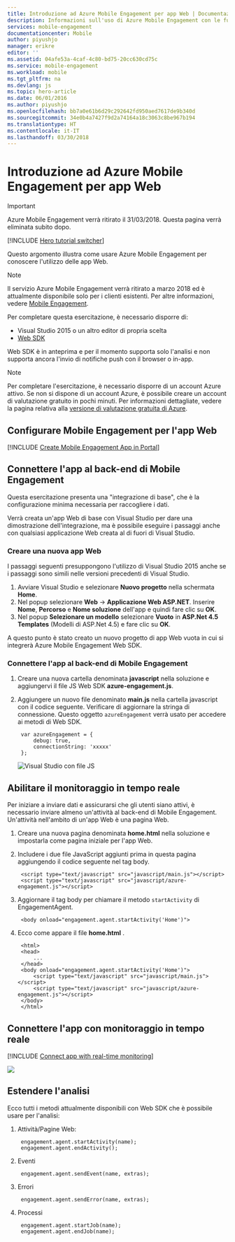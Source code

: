 ```yaml
---
title: Introduzione ad Azure Mobile Engagement per app Web | Documentazione Microsoft
description: Informazioni sull'uso di Azure Mobile Engagement con le funzionalità di analisi e notifiche push per le app Web.
services: mobile-engagement
documentationcenter: Mobile
author: piyushjo
manager: erikre
editor: ''
ms.assetid: 04afe53a-4caf-4c80-bd75-20cc630cd75c
ms.service: mobile-engagement
ms.workload: mobile
ms.tgt_pltfrm: na
ms.devlang: js
ms.topic: hero-article
ms.date: 06/01/2016
ms.author: piyushjo
ms.openlocfilehash: bb7a0e61b6d29c292642fd950aed7617de9b340d
ms.sourcegitcommit: 34e0b4a7427f9d2a74164a18c3063c8be967b194
ms.translationtype: HT
ms.contentlocale: it-IT
ms.lasthandoff: 03/30/2018
---
```

# <a name="get-started-with-azure-mobile-engagement-for-web-apps"></a>Introduzione ad Azure Mobile Engagement per app Web
> [!IMPORTANT]
> Azure Mobile Engagement verrà ritirato il 31/03/2018. Questa pagina verrà eliminata subito dopo.
> 

[!INCLUDE [Hero tutorial switcher](../../includes/mobile-engagement-hero-tutorial-switcher.md)]

Questo argomento illustra come usare Azure Mobile Engagement per conoscere l'utilizzo delle app Web.

> [!NOTE]
> Il servizio Azure Mobile Engagement verrà ritirato a marzo 2018 ed è attualmente disponibile solo per i clienti esistenti. Per altre informazioni, vedere [Mobile Engagement](https://azure.microsoft.com/en-us/services/mobile-engagement/).

Per completare questa esercitazione, è necessario disporre di:

* Visual Studio 2015 o un altro editor di propria scelta
* [Web SDK](http://aka.ms/P7b453)

Web SDK è in anteprima e per il momento supporta solo l'analisi e non supporta ancora l'invio di notifiche push con il browser o in-app. 

> [!NOTE]
> Per completare l'esercitazione, è necessario disporre di un account Azure attivo. Se non si dispone di un account Azure, è possibile creare un account di valutazione gratuito in pochi minuti. Per informazioni dettagliate, vedere la pagina relativa alla [versione di valutazione gratuita di Azure](https://azure.microsoft.com/pricing/free-trial/?WT.mc_id=A0E0E5C02&amp;returnurl=http%3A%2F%2Fazure.microsoft.com%2Fen-us%2Fdocumentation%2Farticles%2Fmobile-engagement-web-app-get-started).
> 
> 

## <a name="setup-mobile-engagement-for-your-web-app"></a>Configurare Mobile Engagement per l'app Web
[!INCLUDE [Create Mobile Engagement App in Portal](../../includes/mobile-engagement-create-app-in-portal-new.md)]

## <a id="connecting-app"></a>Connettere l'app al back-end di Mobile Engagement
Questa esercitazione presenta una "integrazione di base", che è la configurazione minima necessaria per raccogliere i dati.

Verrà creata un'app Web di base con Visual Studio per dare una dimostrazione dell'integrazione, ma è possibile eseguire i passaggi anche con qualsiasi applicazione Web creata al di fuori di Visual Studio. 

### <a name="create-a-new-web-app"></a>Creare una nuova app Web
I passaggi seguenti presuppongono l'utilizzo di Visual Studio 2015 anche se i passaggi sono simili nelle versioni precedenti di Visual Studio. 

1. Avviare Visual Studio e selezionare **Nuovo progetto** nella schermata **Home**.
2. Nel popup selezionare **Web** -> **Applicazione Web ASP.NET**. Inserire **Nome**, **Percorso** e **Nome soluzione** dell'app e quindi fare clic su **OK**.
3. Nel popup **Selezionare un modello** selezionare **Vuoto** in **ASP.Net 4.5 Templates** (Modelli di ASP.Net 4.5) e fare clic su **OK**. 

A questo punto è stato creato un nuovo progetto di app Web vuota in cui si integrerà Azure Mobile Engagement Web SDK.

### <a name="connect-your-app-to-mobile-engagement-backend"></a>Connettere l'app al back-end di Mobile Engagement
1. Creare una nuova cartella denominata **javascript** nella soluzione e aggiungervi il file JS Web SDK **azure-engagement.js**. 
2. Aggiungere un nuovo file denominato **main.js** nella cartella javascript con il codice seguente. Verificare di aggiornare la stringa di connessione. Questo oggetto `azureEngagement` verrà usato per accedere ai metodi di Web SDK. 
   
        var azureEngagement = {
            debug: true,
            connectionString: 'xxxxx'
        };
   
    ![Visual Studio con file JS][1]

## <a name="enable-real-time-monitoring"></a>Abilitare il monitoraggio in tempo reale
Per iniziare a inviare dati e assicurarsi che gli utenti siano attivi, è necessario inviare almeno un'attività al back-end di Mobile Engagement. Un'attività nell'ambito di un'app Web è una pagina Web. 

1. Creare una nuova pagina denominata **home.html** nella soluzione e impostarla come pagina iniziale per l'app Web. 
2. Includere i due file JavaScript aggiunti prima in questa pagina aggiungendo il codice seguente nel tag body. 
   
        <script type="text/javascript" src="javascript/main.js"></script>
        <script type="text/javascript" src="javascript/azure-engagement.js"></script>
3. Aggiornare il tag body per chiamare il metodo `startActivity` di EngagementAgent.
   
        <body onload="engagement.agent.startActivity('Home')">
4. Ecco come appare il file **home.html** .
   
        <html>
        <head>
            ...
        </head>
        <body onload="engagement.agent.startActivity('Home')">
            <script type="text/javascript" src="javascript/main.js"></script>
            <script type="text/javascript" src="javascript/azure-engagement.js"></script>
        </body>
        </html>

## <a name="connect-app-with-real-time-monitoring"></a>Connettere l'app con monitoraggio in tempo reale
[!INCLUDE [Connect app with real-time monitoring](../../includes/mobile-engagement-connect-app-with-monitor.md)]

  ![][2]

## <a name="extend-analytics"></a>Estendere l'analisi
Ecco tutti i metodi attualmente disponibili con Web SDK che è possibile usare per l'analisi:

1. Attività/Pagine Web:
   
        engagement.agent.startActivity(name);
        engagement.agent.endActivity();
2. Eventi
   
        engagement.agent.sendEvent(name, extras);
3. Errori
   
        engagement.agent.sendError(name, extras);
4. Processi
   
        engagement.agent.startJob(name);
        engagement.agent.endJob(name);

<!-- Images. -->
[1]: ./media/mobile-engagement-web-app-get-started/visual-studio-solution-js.png
[2]: ./media/mobile-engagement-web-app-get-started/session.png

